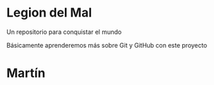 # Legion del Mal
Un repositorio para conquistar el mundo

Básicamente aprenderemos más sobre Git y GitHub con este proyecto

# Martín
